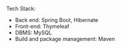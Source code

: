 Tech Stack: 
- Back end: Spring Boot, Hibernate
- Front-end: Thymeleaf
- DBMS: MySQL
- Build and package management: Maven
